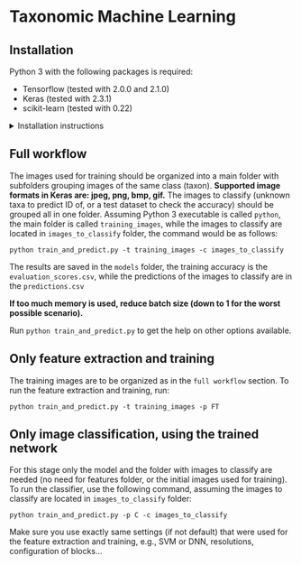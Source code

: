 # Taxonomic Machine Learning

## Installation

Python 3 with the following packages is required:
* Tensorflow (tested with 2.0.0 and 2.1.0)
* Keras (tested with 2.3.1)
* scikit-learn (tested with 0.22)

<details>
<summary>Installation instructions</summary>
<p>

Tensorflow website has great instructions on how to install python and its packages and how to set up and use virtual environments.
Follow this link https://www.tensorflow.org/install/pip, follow the instructions for your operating system, use the method with virtual environments if possible. If python 3 is not installed, this website also has instructions on how to get it.

After tensorflow is installed, installing other packages using `pip` is straightforward. If using the virtual environments, make sure the other packages are installed under the same environment as tensorflow!
For keras the command would be as follows:
```
pip install --upgrade keras
```

For installing scikit-learn, use the same environment and `pip`, if possible, like so:
```
pip install --upgrade scikit-learn
```

For more information on scikit-learn installation, consult this page https://scikit-learn.org/stable/install.html.

Lastly, download or clone the repository with the script, or copy the script file from GitHub to your machine (`Code` button).

</p>
</details>

## Full workflow

The images used for training should be organized into a main folder with subfolders grouping images of the same class (taxon).
**Supported image formats in Keras are: jpeg, png, bmp, gif.**
The images to classify (unknown taxa to predict ID of, or a test dataset to check the accuracy) should be grouped all in one folder.
Assuming Python 3 executable is called `python`, the main folder is called `training_images`, while the images to classify are located in `images_to_classify` folder, the command would be as follows:

```
python train_and_predict.py -t training_images -c images_to_classify
```

The results are saved in the `models` folder, the training accuracy is the `evaluation_scores.csv`, while the predictions of the images to classify are in the `predictions.csv`

**If too much memory is used, reduce batch size (down to 1 for the worst possible scenario).**

Run `python train_and_predict.py` to get the help on other options available.

## Only feature extraction and training

The training images are to be organized as in the `full workflow` section. To run the feature extraction and training, run:

```
python train_and_predict.py -t training_images -p FT
```

## Only image classification, using the trained network

For this stage only the model and the folder with images to classify are needed (no need for features folder, or the initial images used for training). To run the classifier, use the following command, assuming the images to classify are located in `images_to_classify` folder:

```
python train_and_predict.py -p C -c images_to_classify
```

Make sure you use exactly same settings (if not default) that were used for the feature extraction and training, e.g., SVM or DNN, resolutions, configuration of blocks...